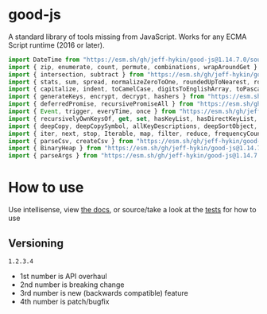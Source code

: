 # good-js

A standard library of tools missing from JavaScript. Works for any ECMA Script runtime (2016 or later).

```js
import DateTime from "https://esm.sh/gh/jeff-hykin/good-js@1.14.7.0/source/date.js"
import { zip, enumerate, count, permute, combinations, wrapAroundGet } from "https://esm.sh/gh/jeff-hykin/good-js@1.14.7.0/source/array.js"
import { intersection, subtract } from "https://esm.sh/gh/jeff-hykin/good-js@1.14.7.0/source/set.js"
import { stats, sum, spread, normalizeZeroToOne, roundedUpToNearest, roundedDownToNearest } from "https://esm.sh/gh/jeff-hykin/good-js@1.14.7.0/source/math.js"
import { capitalize, indent, toCamelCase, digitsToEnglishArray, toPascalCase, toKebabCase, toSnakeCase, toScreamingKebabCase, toScreamingSnakeCase, toRepresentation, toString, regex, findAll, iterativelyFindAll, escapeRegexMatch, escapeRegexReplace, extractFirst, isValidIdentifier, removeCommonPrefix, didYouMean } from "https://esm.sh/gh/jeff-hykin/good-js@1.14.7.0/source/string.js"
import { generateKeys, encrypt, decrypt, hashers } from "https://esm.sh/gh/jeff-hykin/good-js@1.14.7.0/source/encryption.js"
import { deferredPromise, recursivePromiseAll } from "https://esm.sh/gh/jeff-hykin/good-js@1.14.7.0/source/async.js"
import { Event, trigger, everyTime, once } from "https://esm.sh/gh/jeff-hykin/good-js@1.14.7.0/source/events.js"
import { recursivelyOwnKeysOf, get, set, hasKeyList, hasDirectKeyList, remove, merge, compareProperty, recursivelyIterateOwnKeysOf } from "https://esm.sh/gh/jeff-hykin/good-js@1.14.7.0/source/object.js"
import { deepCopy, deepCopySymbol, allKeyDescriptions, deepSortObject, shallowSortObject, isGeneratorObject,isAsyncIterable, isSyncIterable, isIterableTechnically, isSyncIterableObjectOrContainer, allKeys } from "https://esm.sh/gh/jeff-hykin/good-js@1.14.7.0/source/value.js"
import { iter, next, stop, Iterable, map, filter, reduce, frequencyCount, zip, count, enumerate, permute, combinations, slices, asyncIteratorToList, concurrentlyTransform, forkBy } from "https://esm.sh/gh/jeff-hykin/good-js@1.14.7.0/source/iterable.js"
import { parseCsv, createCsv } from "https://esm.sh/gh/jeff-hykin/good-js@1.14.7.0/source/csv.js"
import { BinaryHeap } from "https://esm.sh/gh/jeff-hykin/good-js@1.14.7.0/source/binary_heap.js"
import { parseArgs } from "https://esm.sh/gh/jeff-hykin/good-js@1.14.7.0/source/flattened/parse_args.js"
```


# How to use

Use intellisense, view [the docs](https://esm.sh/gh/jeff-hykin/good-js?doc), or source/take a look at the [tests](https://github.com/jeff-hykin/good-js/tree/master/tests) for how to use

## Versioning

`1.2.3.4`
- 1st number is API overhaul
- 2nd number is breaking change
- 3rd number is new (backwards compatible) feature 
- 4th number is patch/bugfix
